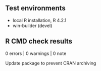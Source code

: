 ## Test environments
* local R installation, R 4.2.1
* win-builder (devel)

## R CMD check results

0 errors | 0 warnings | 0 note

Update package to prevent CRAN archiving
